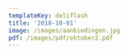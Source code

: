 ```yaml
---
templateKey: deliflash
title: '2018-10-01'
image: /images/aanbiedingen.jpg
pdf: /images/pdf/oktober2.pdf
---
```


